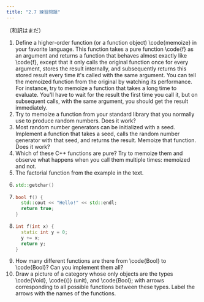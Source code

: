 ```yaml
---
title: "2.7 練習問題"
---
```

（和訳はまだ）

1. Define a higher-order function (or a function object) \code{memoize} in your favorite language. This function takes a pure function \code{f} as an argument and returns a function that behaves almost exactly like \code{f}, except that it only calls the original function once for every argument, stores the result internally, and subsequently returns this stored result every time it's called with the same argument. You can tell the memoized function from the original by watching its performance. For instance, try to memoize a function that takes a long time to evaluate. You'll have to wait for the result the first time you call it, but on subsequent calls, with the same argument, you should get the result immediately.
2.  Try to memoize a function from your standard library that you normally
  use to produce random numbers. Does it work?
3. Most random number generators can be initialized with a seed. Implement a function that takes a seed, calls the random number generator with that seed, and returns the result. Memoize that function. Does it work?
4.  Which of these C++ functions are pure? Try to memoize them and observe what happens when you call them multiple times: memoized and not.
  1. The factorial function from the example in the text.
  2. ```cpp
     std::getchar()
     ```
  3. ```cpp
     bool f() {
       std::cout << "Hello!" << std::endl;
       return true;
     }
     ```
  4. ```cpp
     int f(int x) {
       static int y = 0;
       y += x;
       return y;
     }
     ```
  5. How many different functions are there from \code{Bool} to \code{Bool}? Can you implement them all?
  6. Draw a picture of a category whose only objects are the types \code{Void}, \code{()} (unit), and \code{Bool}; with arrows corresponding to all possible functions between these types. Label the arrows with the names of the functions.


